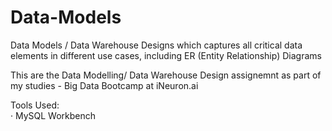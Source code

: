 # Data-Models
Data Models / Data Warehouse Designs which captures all critical data elements in different use cases, including ER (Entity Relationship) Diagrams

This are the Data Modelling/ Data Warehouse Design assignemnt as part of my studies - Big Data Bootcamp at iNeuron.ai

Tools Used:   
· MySQL Workbench